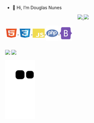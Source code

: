 - 👋 Hi, I’m Douglas Nunes

<div align="center">
  <a href="https://github.com/DouglaxN">
  <img height="180em" src="https://github-readme-stats.vercel.app/api?username=DouglaxN&show_icons=true&theme=dark&include_all_commits=true&count_private=true"/>
  <img height="180em" src="https://github-readme-stats.vercel.app/api/top-langs/?username=DouglaxN&layout=compact&langs_count=7&theme=dark"/>
</div>
<div style="display: inline_block"><br>
   <img align="center" alt="HTML" height="30" width="40" src="https://raw.githubusercontent.com/devicons/devicon/master/icons/html5/html5-original.svg">
  <img align="center" alt="CSS" height="30" width="40" src="https://raw.githubusercontent.com/devicons/devicon/master/icons/css3/css3-original.svg">
  <img align="center" alt="Js" height="30" width="40" src="https://raw.githubusercontent.com/devicons/devicon/master/icons/javascript/javascript-plain.svg">
  <img align="center" alt="PHP" height="50" width="40" src="https://raw.githubusercontent.com/devicons/devicon/master/icons/php/php-plain.svg">
  <img align="center" alt="bootstrap" height="50" width="40" src="https://raw.githubusercontent.com/devicons/devicon/master/icons/bootstrap/bootstrap-plain.svg">

</div>
  
  ##
  
<div> 
  <a href="https://instagram.com/dougxns_" target="_blank"><img src="https://img.shields.io/badge/-Instagram-%23E4405F?style=for-the-badge&logo=instagram&logoColor=white" target="_blank"></a>
  <a href = "mailto:douglas.devx@gmail.com"><img src="https://img.shields.io/badge/-Gmail-%23333?style=for-the-badge&logo=gmail&logoColor=white" target="_blank"></a>
  
 
  ![Snake animation](https://github.com/DouglaxN/DouglaxN/blob/output/github-contribution-grid-snake.svg)
 
</div>  
<!---
DouglaxN/DouglaxN is a ✨ special ✨ repository because its `README.md` (this file) appears on your GitHub profile.
You can click the Preview link to take a look at your changes.
--->
